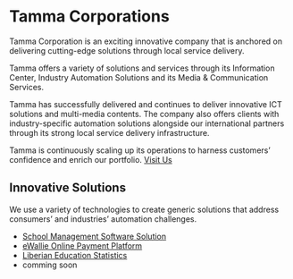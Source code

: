 # Tamma Corporations
Tamma Corporation is an exciting innovative company that is anchored on delivering cutting-edge solutions through local service delivery.

Tamma offers a variety of solutions and services through its Information Center, Industry Automation Solutions and its Media & Communication Services.

Tamma has successfully delivered and continues to deliver innovative ICT solutions and multi-media contents. The company also offers clients with industry-specific automation solutions alongside our international partners through its strong local service delivery infrastructure.

Tamma is continuously scaling up its operations to harness customers’ confidence and enrich our portfolio. [Visit Us](https://www.tammacorp.com/)



## Innovative Solutions
We use a variety of technologies to create generic solutions that address consumers’ and industries’ automation challenges.

* [School Management Software Solution](https://www.schoolmass.com)
* [eWallie Online Payment Platform](https://www.ewallie.com)
* [Liberian Education Statistics](http://www.moedashboard.org)
* comming soon
